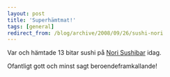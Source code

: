 ```yaml
---
layout: post
title: 'Superhämtmat!'
tags: [general]
redirect_from: /blog/archive/2008/09/26/sushi-nori
---
```


Var och hämtade 13 bitar sushi på [Nori Sushibar](http://www.nori.se)
idag.

Ofantligt gott och minst sagt beroendeframkallande!

